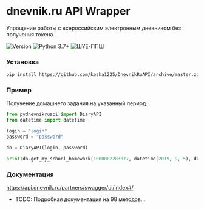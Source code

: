 # dnevnik.ru API Wrapper 
Упрощение работы с всероссийским электронным дневником без получения 
токена.
<p>
  <img alt="Version" src="https://img.shields.io/badge/version-alpha-blue.svg?cacheSeconds=2592000" />
  <img alt="Python 3.7+" src="https://img.shields.io/badge/Python-3.7+-%23FFD242" />
  <img alt="ШУЕ-ППШ" src="https://img.shields.io/badge/%D0%A8%D0%A3%D0%95-%D0%9F%D0%9F%D0%A8-red" />
</p>

### Установка

```sh
pip install https://github.com/kesha1225/DnevnikRuAPI/archive/master.zip --upgrade
```

### Пример
Получение домашнего задания на указанный период.

```python
from pydnevnikruapi import DiaryAPI
from datetime import datetime

login = "login"
password = "password"

dn = DiaryAPI(login, password)

print(dn.get_my_school_homework(1000002283077, datetime(2019, 9, 5), datetime(2019, 9, 15)))
```
### Документация
https://api.dnevnik.ru/partners/swagger/ui/index#/
 * TODO: Подробная документация на 98 методов...
